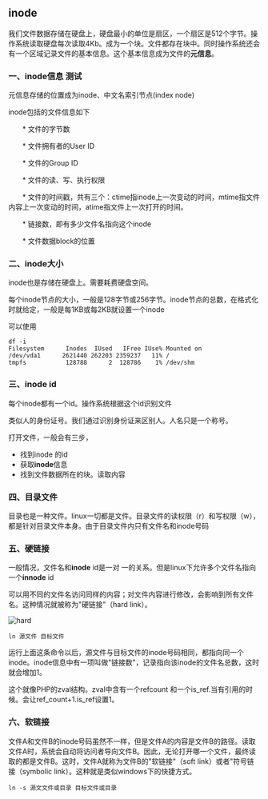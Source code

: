 ## inode

我们文件数据存储在硬盘上，硬盘最小的单位是扇区，一个扇区是512个字节。操作系统读取硬盘每次读取4Kb。成为一个块。文件都存在块中。同时操作系统还会有一个区域记录文件的基本信息。这个基本信息成为文件的**元信息**。

### 一、inode信息 测试

元信息存储的位置成为inode、中文名索引节点(index node)

inode包括的文件信息如下

　　* 文件的字节数

　　* 文件拥有者的User ID

　　* 文件的Group ID

　　* 文件的读、写、执行权限

　　* 文件的时间戳，共有三个：ctime指inode上一次变动的时间，mtime指文件内容上一次变动的时间，atime指文件上一次打开的时间。

　　* 链接数，即有多少文件名指向这个inode

　　* 文件数据block的位置

### 二、inode大小

inode也是存储在硬盘上。需要耗费硬盘空间。

每个inode节点的大小，一般是128字节或256字节。inode节点的总数，在格式化时就给定，一般是每1KB或每2KB就设置一个inode

可以使用

```shell
df -i
Filesystem      Inodes  IUsed   IFree IUse% Mounted on
/dev/vda1      2621440 262203 2359237   11% /
tmpfs           128788      2  128786    1% /dev/shm

```

### 三、inode id

每个inode都有一个id。操作系统根据这个id识别文件

类似人的身份证号。我们通过识别身份证来区别人。人名只是一个称号。

打开文件，一般会有三步，

- 找到inode 的id
- 获取**inode**信息
- 找到文件数据所在的块。读取内容

### 四、目录文件

目录也是一种文件。linux一切都是文件。目录文件的读权限（r）和写权限（w），都是针对目录文件本身。由于目录文件内只有文件名和inode号码

### 五、硬链接

一般情况，文件名和**inode** id是一对 一的关系。但是linux下允许多个文件名指向一个**innode** id

可以用不同的文件名访问同样的内容；对文件内容进行修改，会影响到所有文件名。这种情况就被称为"硬链接"（hard link）。

![hard](hard.png)

```shell
ln 源文件 目标文件
```

运行上面这条命令以后，源文件与目标文件的inode号码相同，都指向同一个inode。inode信息中有一项叫做"链接数"，记录指向该inode的文件名总数，这时就会增加1。

这个就像PHP的zval结构。zval中含有一个refcount 和一个is_ref.当有引用的时候。会让ref_count+1.is_ref设置1。



### 六、软链接

文件A和文件B的inode号码虽然不一样，但是文件A的内容是文件B的路径。读取文件A时，系统会自动将访问者导向文件B。因此，无论打开哪一个文件，最终读取的都是文件B。这时，文件A就称为文件B的"软链接"（soft link）或者"符号链接（symbolic link）。这种就是类似windows下的快捷方式。

```shell
ln -s 源文文件或目录 目标文件或目录
```

